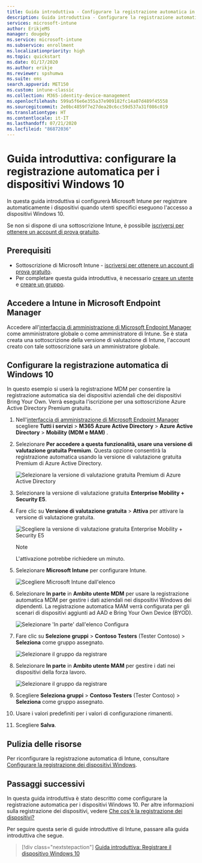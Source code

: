 ```yaml
---
title: Guida introduttiva - Configurare la registrazione automatica in Intune
description: Guida introduttiva - Configurare la registrazione automatica per i dispositivi Windows 10 in Intune.
services: microsoft-intune
author: ErikjeMS
manager: dougeby
ms.service: microsoft-intune
ms.subservice: enrollment
ms.localizationpriority: high
ms.topic: quickstart
ms.date: 01/17/2020
ms.author: erikje
ms.reviewer: spshumwa
ms.suite: ems
search.appverid: MET150
ms.custom: intune-classic
ms.collection: M365-identity-device-management
ms.openlocfilehash: 599a5f6e6e355a37e909182fc14a07d489f45558
ms.sourcegitcommit: 2e0bc4859f7e27dea20c6cc59d537a31f086c019
ms.translationtype: HT
ms.contentlocale: it-IT
ms.lasthandoff: 07/21/2020
ms.locfileid: "86872036"
---
```

# <a name="quickstart-set-up-automatic-enrollment-for-windows-10-devices"></a>Guida introduttiva: configurare la registrazione automatica per i dispositivi Windows 10

In questa guida introduttiva si configurerà Microsoft Intune per registrare automaticamente i dispositivi quando utenti specifici eseguono l'accesso a dispositivi Windows 10.

Se non si dispone di una sottoscrizione Intune, è possibile [iscriversi per ottenere un account di prova gratuito](../fundamentals/free-trial-sign-up.md).

## <a name="prerequisites"></a>Prerequisiti

- Sottoscrizione di Microsoft Intune - [iscriversi per ottenere un account di prova gratuito](../fundamentals/free-trial-sign-up.md).
- Per completare questa guida introduttiva, è necessario [creare un utente](../fundamentals/quickstart-create-user.md) e [creare un gruppo](../fundamentals/quickstart-create-group.md).

## <a name="sign-in-to-intune-in-the-microsoft-endpoint-manager"></a>Accedere a Intune in Microsoft Endpoint Manager

Accedere all'[interfaccia di amministrazione di Microsoft Endpoint Manager](https://go.microsoft.com/fwlink/?linkid=2109431) come amministratore globale o come amministratore di Intune. Se è stata creata una sottoscrizione della versione di valutazione di Intune, l'account creato con tale sottoscrizione sarà un amministratore globale.

## <a name="set-up-windows-10-automatic-enrollment"></a>Configurare la registrazione automatica di Windows 10

In questo esempio si userà la registrazione MDM per consentire la registrazione automatica sia dei dispositivi aziendali che dei dispositivi Bring Your Own. Verrà eseguita l'iscrizione per una sottoscrizione Azure Active Directory Premium gratuita.

1. Nell'[interfaccia di amministrazione di Microsoft Endpoint Manager](https://go.microsoft.com/fwlink/?linkid=2109431) scegliere **Tutti i servizi** > **M365 Azure Active Directory** > **Azure Active Directory** > **Mobility (MDM e MAM)** .
2. Selezionare **Per accedere a questa funzionalità, usare una versione di valutazione gratuita Premium**. Questa opzione consentirà la registrazione automatica usando la versione di valutazione gratuita Premium di Azure Active Directory. 

    ![Selezionare la versione di valutazione gratuita Premium di Azure Active Directory](./media/quickstart-setup-auto-enrollment/quickstart-setup-auto-enrollment-01.png)

3. Selezionare la versione di valutazione gratuita **Enterprise Mobility + Security E5**. 
4. Fare clic su **Versione di valutazione gratuita** > **Attiva** per attivare la versione di valutazione gratuita.

    ![Scegliere la versione di valutazione gratuita Enterprise Mobility + Security E5](./media/quickstart-setup-auto-enrollment/quickstart-setup-auto-enrollment-02.png)

    > [!NOTE]
    > L'attivazione potrebbe richiedere un minuto. 

3. Selezionare **Microsoft Intune** per configurare Intune. 

    ![Scegliere Microsoft Intune dall'elenco](./media/quickstart-setup-auto-enrollment/quickstart-setup-auto-enrollment-03.png)

4. Selezionare **In parte** in **Ambito utente MDM** per usare la registrazione automatica MDM per gestire i dati aziendali nei dispositivi Windows dei dipendenti. La registrazione automatica MAM verrà configurata per gli scenari di dispositivi aggiunti ad AAD e Bring Your Own Device (BYOD).

    ![Selezionare 'In parte' dall'elenco Configura](./media/quickstart-setup-auto-enrollment/quickstart-setup-auto-enrollment-04.png)

5. Fare clic su **Selezione gruppi** > **Contoso Testers** (Tester Contoso)  > **Seleziona** come gruppo assegnato.

    ![Selezionare il gruppo da registrare](./media/quickstart-setup-auto-enrollment/quickstart-setup-auto-enrollment-05.png)

6. Selezionare **In parte** in **Ambito utente MAM** per gestire i dati nei dispositivi della forza lavoro.

    ![Selezionare il gruppo da registrare](./media/quickstart-setup-auto-enrollment/quickstart-setup-auto-enrollment-06.png)

7. Scegliere **Seleziona gruppi** > **Contoso Testers** (Tester Contoso)  > **Seleziona** come gruppo assegnato. 
8. Usare i valori predefiniti per i valori di configurazione rimanenti.
9. Scegliere **Salva**.

## <a name="clean-up-resources"></a>Pulizia delle risorse

Per riconfigurare la registrazione automatica di Intune, consultare [Configurare la registrazione dei dispositivi Windows](windows-enroll.md).

## <a name="next-steps"></a>Passaggi successivi

In questa guida introduttiva è stato descritto come configurare la registrazione automatica per i dispositivi Windows 10. Per altre informazioni sulla registrazione dei dispositivi, vedere [Che cos'è la registrazione dei dispositivi?](device-enrollment.md)

Per seguire questa serie di guide introduttive di Intune, passare alla guida introduttiva che segue.

> [!div class="nextstepaction"]
> [Guida introduttiva: Registrare il dispositivo Windows 10](quickstart-enroll-windows-device.md)
